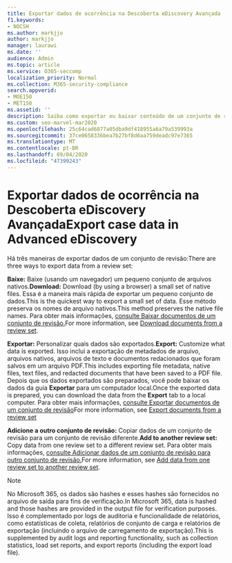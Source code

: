 ```yaml
---
title: Exportar dados de ocorrência na Descoberta eDiscovery Avançada
f1.keywords:
- NOCSH
ms.author: markjjo
author: markjjo
manager: laurawi
ms.date: ''
audience: Admin
ms.topic: article
ms.service: O365-seccomp
localization_priority: Normal
ms.collection: M365-security-compliance
search.appverid:
- MOE150
- MET150
ms.assetid: ''
description: Saiba como exportar ou baixar conteúdo de um conjunto de revisão para apresentações ou avaliações externas em um caso de Descoberta Avançada.
ms.custom: seo-marvel-mar2020
ms.openlocfilehash: 25c64cad6877a05dba9df418955a6a79a539993a
ms.sourcegitcommit: 37ce0658336bea7b27bf8d6aa759deadc97e7365
ms.translationtype: MT
ms.contentlocale: pt-BR
ms.lasthandoff: 09/04/2020
ms.locfileid: "47399243"
---
```

# <a name="export-case-data-in-advanced-ediscovery"></a><span data-ttu-id="a70ea-103">Exportar dados de ocorrência na Descoberta eDiscovery Avançada</span><span class="sxs-lookup"><span data-stu-id="a70ea-103">Export case data in Advanced eDiscovery</span></span>

<span data-ttu-id="a70ea-104">Há três maneiras de exportar dados de um conjunto de revisão:</span><span class="sxs-lookup"><span data-stu-id="a70ea-104">There are three ways to export data from a review set:</span></span>

<span data-ttu-id="a70ea-105">**Baixe:** Baixe (usando um navegador) um pequeno conjunto de arquivos nativos.</span><span class="sxs-lookup"><span data-stu-id="a70ea-105">**Download:** Download (by using a browser) a small set of native files.</span></span> <span data-ttu-id="a70ea-106">Essa é a maneira mais rápida de exportar um pequeno conjunto de dados.</span><span class="sxs-lookup"><span data-stu-id="a70ea-106">This is the quickest way to export a small set of data.</span></span> <span data-ttu-id="a70ea-107">Esse método preserva os nomes de arquivo nativos.</span><span class="sxs-lookup"><span data-stu-id="a70ea-107">This method preserves the native file names.</span></span> <span data-ttu-id="a70ea-108">Para obter mais informações, [consulte Baixar documentos de um conjunto de revisão.](download-documents-from-review-set.md)</span><span class="sxs-lookup"><span data-stu-id="a70ea-108">For more information, see [Download documents from a review set](download-documents-from-review-set.md).</span></span>

<span data-ttu-id="a70ea-109">**Exportar:** Personalizar quais dados são exportados.</span><span class="sxs-lookup"><span data-stu-id="a70ea-109">**Export:** Customize what data is exported.</span></span> <span data-ttu-id="a70ea-110">Isso inclui a exportação de metadados de arquivo, arquivos nativos, arquivos de texto e documentos redacionados que foram salvos em um arquivo PDF.</span><span class="sxs-lookup"><span data-stu-id="a70ea-110">This includes exporting file metadata, native files, text files, and redacted documents that have been saved to a PDF file.</span></span> <span data-ttu-id="a70ea-111">Depois que os dados exportados são preparados, você pode baixar os dados da guia **Exportar** para um computador local.</span><span class="sxs-lookup"><span data-stu-id="a70ea-111">Once the exported data is prepared, you can download the data from the **Export** tab to a local computer.</span></span> <span data-ttu-id="a70ea-112">Para obter mais informações, [consulte Exportar documentos de um conjunto de revisão](export-documents-from-review-set.md)</span><span class="sxs-lookup"><span data-stu-id="a70ea-112">For more information, see [Export documents from a review set](export-documents-from-review-set.md)</span></span>

<span data-ttu-id="a70ea-113">**Adicione a outro conjunto de revisão:** Copiar dados de um conjunto de revisão para um conjunto de revisão diferente.</span><span class="sxs-lookup"><span data-stu-id="a70ea-113">**Add to another review set:** Copy data from one review set to a different review set.</span></span> <span data-ttu-id="a70ea-114">Para obter mais informações, [consulte Adicionar dados de um conjunto de revisão para outro conjunto de revisão.](add-data-to-review-set-from-another-review-set.md)</span><span class="sxs-lookup"><span data-stu-id="a70ea-114">For more information, see [Add data from one review set to another review set](add-data-to-review-set-from-another-review-set.md).</span></span>

> [!NOTE]
> <span data-ttu-id="a70ea-115">No Microsoft 365, os dados são hashes e esses hashes são fornecidos no arquivo de saída para fins de verificação.</span><span class="sxs-lookup"><span data-stu-id="a70ea-115">In Microsoft 365, data is hashed and those hashes are provided in the output file for verification purposes.</span></span> <span data-ttu-id="a70ea-116">Isso é complementado por logs de auditoria e funcionalidade de relatórios, como estatísticas de coleta, relatórios de conjunto de carga e relatórios de exportação (incluindo o arquivo de carregamento de exportação).</span><span class="sxs-lookup"><span data-stu-id="a70ea-116">This is supplemented by audit logs and reporting functionality, such as collection statistics, load set reports, and export reports (including the export load file).</span></span>
